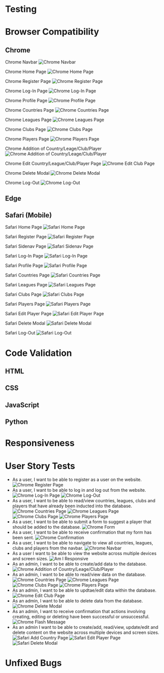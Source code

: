 # Testing

# Browser Compatibility

## Chrome
Chrome Navbar
![Chrome Navbar](documentation/testing/atletico-crud-chrome-navbar.png)

Chrome Home Page
![Chrome Home Page](documentation/testing/atletico-crud-chrome-home.png)

Chrome Register Page
![Chrome Register Page](documentation/testing/atletico-crud-chrome-register.png)

Chrome Log-In Page
![Chrome Log-In Page](documentation/testing/atletico-crud-chrome-log-in.png)

Chrome Profile Page
![Chrome Profile Page](documentation/testing/atletico-crud-chrome-profile.png)

Chrome Countries Page
![Chrome Countries Page](documentation/testing/atletico-crud-chrome-countries.png)

Chrome Leagues Page
![Chrome Leagues Page](documentation/testing/atletico-crud-chrome-leagues.png)

Chrome Clubs Page
![Chrome Clubs Page](documentation/testing/atletico-crud-chrome-clubs.png)

Chrome Players Page
![Chrome Players Page](documentation/testing/atletico-crud-chrome-players.png)

Chrome Addition of Country/Leage/Club/Player
![Chrome Addition of Country/Leage/Club/Player](documentation/testing/atletico-crud-chrome-addition.png)

Chrome Edit Country/League/Club/Player Page
![Chrome Edit Club Page](documentation/testing/atletico-crud-chrome-edit.png)

Chrome Delete Modal
![Chrome Delete Modal](documentation/testing/atletico-crud-chrome-delete-modal.png)

Chrome Log-Out
![Chrome Log-Out](documentation/testing/atletico-crud-chrome-log-out.png)

## Edge

## Safari (Mobile)
Safari Home Page
![Safari Home Page](documentation/testing/atletico-crud-safari-home.jpg)

Safari Register Page
![Safari Register Page](documentation/testing/atletico-crud-safari-register.jpg)

Safari Sidenav Page
![Safari Sidenav Page](documentation/testing/atletico-crud-safari-sidenav.jpg)

Safari Log-In Page
![Safari Log-In Page](documentation/testing/atletico-crud-safari-log-in.jpg)

Safari Profile Page
![Safari Profile Page](documentation/testing/atletico-crud-safari-profile.jpg)

Safari Countries Page
![Safari Countries Page](documentation/testing/atletico-crud-safari-countries.jpg)

Safari Leagues Page
![Safari Leagues Page](documentation/testing/atletico-crud-safari-leagues.jpg)

Safari Clubs Page
![Safari Clubs Page](documentation/testing/atletico-crud-safari-clubs.jpg)

Safari Players Page
![Safari Players Page](documentation/testing/atletico-crud-safari-players.jpg)

Safari Edit Player Page
![Safari Edit Player Page](documentation/testing/atletico-crud-safari-edit-player.jpg)

Safari Delete Modal
![Safari Delete Modal](documentation/testing/atletico-crud-safari-delete-modal.jpg)

Safari Log-Out
![Safari Log-Out](documentation/testing/atletico-crud-safari-log-out.jpg)

# Code Validation

## HTML

## CSS

## JavaScript

## Python

# Responsiveness

# User Story Tests
- As a user, I want to be able to register as a user on the website.
![Chrome Register Page](documentation/testing/atletico-crud-chrome-register.png)
- As a user, I want to be able to log in and log out from the website.
![Chrome Log-In Page](documentation/testing/atletico-crud-chrome-log-in.png)
![Chrome Log-Out](documentation/testing/atletico-crud-chrome-log-out.png)
- As a user, I want to be able to read/view countries, leagues, clubs and players that have already been inducted into the database.
![Chrome Countries Page](documentation/testing/atletico-crud-chrome-countries.png)
![Chrome Leagues Page](documentation/testing/atletico-crud-chrome-leagues.png)
![Chrome Clubs Page](documentation/testing/atletico-crud-chrome-clubs.png)
![Chrome Players Page](documentation/testing/atletico-crud-chrome-players.png)
- As a user, I want to be able to submit a form to suggest a player that should be added to the database.
![Chrome Form](documentation/testing/atletico-crud-chrome-form.png)
- As a user, I want to be able to receive confirmation that my form has been sent.
![Chrome Confirmation](documentation/testing/atletico-crud-chrome-confirmation.png)
- As a user, I want to be able to navigate to view all countries, leagues, clubs and players from the navbar.
![Chrome Navbar](documentation/testing/atletico-crud-chrome-navbar.png)
- As a user I want to be able to view the website across multiple devices and screen sizes.
![Am I Responsive](documentation/testing/atletico-crud-am-i-responsive.png)
- As an admin, I want to be able to create/add data to the database.
![Chrome Addition of Country/Leage/Club/Player](documentation/testing/atletico-crud-chrome-addition.png)
- As an admin, I want to be able to read/view data on the database.
![Chrome Countries Page](documentation/testing/atletico-crud-chrome-countries.png)
![Chrome Leagues Page](documentation/testing/atletico-crud-chrome-leagues.png)
![Chrome Clubs Page](documentation/testing/atletico-crud-chrome-clubs.png)
![Chrome Players Page](documentation/testing/atletico-crud-chrome-players.png)
- As an admin, I want to be able to updtae/edit data within the database.
![Chrome Edit Club Page](documentation/testing/atletico-crud-chrome-edit.png)
- As an admin, I want to be able to delete data from the database.
![Chrome Delete Modal](documentation/testing/atletico-crud-chrome-delete-modal.png)
- As an admin, I want to receive confirmation that actions involving creating, editing or deleting have been successful or unsuccessful.
![Chrome Flash Message](documentation/testing/atletico-crud-chrome-flash.png)
- As an admin I want to be able to create/add, read/view, update/edit and delete content on the website across multiple devices and screen sizes.
![Safari Add Country Page](documentation/testing/atletico-crud-safari-add-country.jpg)
![Safari Edit Player Page](documentation/testing/atletico-crud-safari-edit-player.jpg)
![Safari Delete Modal](documentation/testing/atletico-crud-safari-delete-modal.jpg)

# Unfixed Bugs